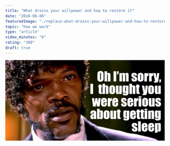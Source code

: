 ```yaml
---
title: "What drains your willpower and how to restore it"
date: "2018-08-06"
featuredImage: "./replace-what-drains-your-willpower-and-how-to-restore-it-mike-zetlow.png"
topic: "how we work"
type: "article"
video_minutes: "0"
rating: "300"
draft: true
---
```


![](replace-what-drains-your-willpower-and-how-to-restore-it-mike-zetlow.png)